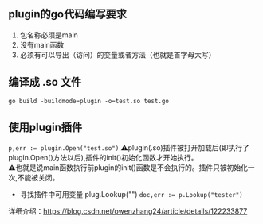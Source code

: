 ## plugin的go代码编写要求
1. 包名称必须是main
2. 没有main函数
3. 必须有可以导出（访问）的变量或者方法（也就是首字母大写）
## 编译成 .so 文件
`go build -buildmode=plugin -o=test.so test.go`
## 使用plugin插件
`p,err := plugin.Open("test.so")`
⚠️plugin(.so)插件被打开加载后(即执行了plugin.Open()方法以后),插件的init()初始化函数才开始执行。  
⚠️也就是说main函数执行前plugin的init()函数是不会执行的。插件只被初始化一次,不能被关闭。   
- 寻找插件中可用变量 plug.Lookup("")
`doc,err := p.Lookup("tester")`
  
详细介绍：https://blog.csdn.net/owenzhang24/article/details/122233877